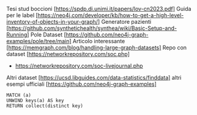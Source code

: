 Tesi stud boccioni [https://spdp.di.unimi.it/papers/lov-cn2023.pdf]
Guida per le label [https://neo4j.com/developer/kb/how-to-get-a-high-level-inventory-of-objects-in-your-graph/]
Generatore pazienti [https://github.com/synthetichealth/synthea/wiki/Basic-Setup-and-Running]
Pole Dataset [https://github.com/neo4j-graph-examples/pole/tree/main]
Articolo interessante [https://memgraph.com/blog/handling-large-graph-datasets]
Repo con dataset [https://networkrepository.com/soc.php]
- https://networkrepository.com/soc-livejournal.php

Altri dataset [https://ucsd.libguides.com/data-statistics/finddata]
altri esempi ufficiali [https://github.com/neo4j-graph-examples]

```cypher
MATCH (a) 
UNWIND keys(a) AS key
RETURN collect(distinct key)
```